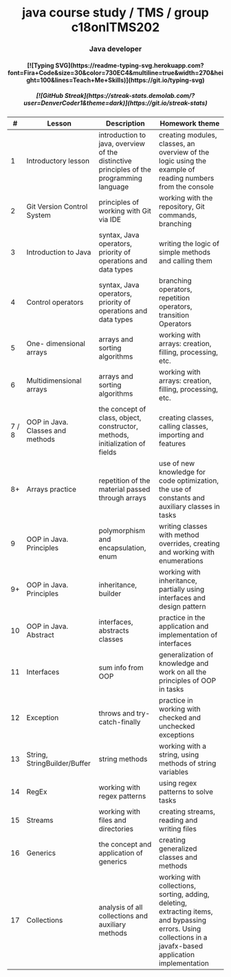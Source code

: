 <h1 align="center">java course study / TMS / group c18onlTMS202</h1>
<h3 align="center">Java developer</h3>

<h4 align="center">[![Typing SVG](https://readme-typing-svg.herokuapp.com?font=Fira+Code&size=30&color=730EC4&multiline=true&width=270&height=100&lines=Teach+Me+Skills)](https://git.io/typing-svg)</h4>

<h5 align="center">[![GitHub Streak](https://streak-stats.demolab.com/?user=DenverCoder1&theme=dark)](https://git.io/streak-stats)</h5>

| #     | Lesson                           | Description                                                                            | Homework theme                                                                                            |
|-------|----------------------------------|----------------------------------------------------------------------------------------|-----------------------------------------------------------------------------------------------------------|
| 1     | Introductory lesson              | introduction to java, overview of the distinctive principles of the programming language | creating modules, classes, an overview of the logic using the example of reading numbers from the console |
| 2     | Git Version Control System       | principles of working with Git via IDE                                                 | working with the repository, Git commands, branching                                                      |
| 3     | Introduction to Java             | syntax, Java operators, priority of operations and data types                          | writing the logic of simple methods and calling them                                                      |
| 4     | Control operators                | syntax, Java operators, priority of operations and data types                          | branching operators, repetition operators, transition Operators                                           |
| 5     | One- dimensional arrays          | arrays and sorting algorithms                                                          | working with arrays: creation, filling, processing, etc.                                                  |
| 6     | Multidimensional arrays          | arrays and sorting algorithms                                                          | working with arrays: creation, filling, processing, etc.                                                  |
| 7 / 8 | OOP in Java. Classes and methods | the concept of class, object, constructor, methods, initialization of fields           | creating classes, calling classes, importing and features                                                 |
| 8+    | Arrays practice                  | repetition of the material passed through arrays                                       | use of new knowledge for code optimization, the use of constants and auxiliary classes in tasks           |
| 9     | OOP in Java. Principles          | polymorphism and encapsulation, enum                                                   | writing classes with method overrides, creating and working with enumerations                             |
| 9+    | OOP in Java. Principles          | inheritance, builder                                                                   | working with inheritance, partially using interfaces and design pattern                                   |
| 10    | OOP in Java. Abstract            | interfaces, abstracts classes                                                          | practice in the application and implementation of interfaces                                              |
| 11    | Interfaces                       | sum info from OOP                                                                      | generalization of knowledge and work on all the principles of OOP in tasks                                |
| 12    | Exception                        | throws and try-catch-finally                                                           | practice in working with checked and unchecked exceptions                                                 |
| 13    | String, StringBuilder/Buffer     | string methods                                                                         | working with a string, using methods of string variables                                                  |
| 14    | RegEx                            | working with regex patterns                                                            | using regex patterns to solve tasks                                                                       |
| 15    | Streams                          | working with files and directories                                                     | creating streams, reading and writing files                                                               |
| 16    | Generics                         | the concept and application of generics                                                | creating generalized classes and methods                                                                  |
| 17    | Collections                      | analysis of all collections and auxiliary methods                                      | working with collections, sorting, adding, deleting, extracting items, and bypassing errors. Using collections in a javafx-based application implementation                                                                                                          |